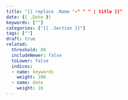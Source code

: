 ```yaml
---
title: "{{ replace .Name "-" " " | title }}"
date: {{ .Date }}
keywords: [""]
categories: ["{{ .Section }}"]
tags: [""]
draft: true
related:
  threshold: 80
  includeNewer: false
  toLower: false
  indices:
  - name: keywords
    weight: 100
  - name: date
    weight: 10
---
```


